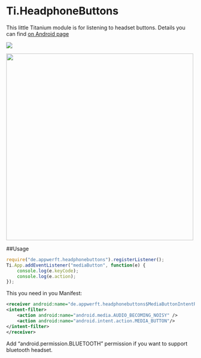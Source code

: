 Ti.HeadphoneButtons
=================

This little Titanium module is for listening to headset buttons. Details you can find [on Android page](https://source.android.com/devices/accessories/headset/specification.html)

![](https://source.android.com/devices/accessories/headset/images/headset-circuit2.png)

<img src="http://theinstructional.s3.amazonaws.com/earphones/original-earphones.jpg" width=500 />

##Usage

```javascript
require("de.appwerft.headphonebuttons").registerListener();
Ti.App.addEventListener("mediaButton", function(e) {
    console.log(e.keyCode);
    console.log(e.action);
});
```
This you need in you Manifest:
```xml
<receiver android:name="de.appwerft.headphonebuttons$MediaButtonIntentReceiver">
<intent-filter>
    <action android:name="android.media.AUDIO_BECOMING_NOISY" />
    <action android:name="android.intent.action.MEDIA_BUTTON"/>
</intent-filter>
</receiver>
```

Add “android.permission.BLUETOOTH” permission if you want to support bluetooth headset.

